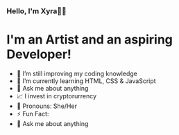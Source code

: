 ### Hello, I'm Xyra👩‍💻

# I'm an Artist and an aspiring Developer!

- 🔭 I’m still improving my coding knowledge
- 🌱 I’m currently learning HTML, CSS & JavaScript 
- 💭 Ask me about anything 
- 📈 I invest in cryptorurrency 
- 👩 Pronouns: She/Her
- ⚡ Fun Fact: 
- 💬 Ask me about anything





<!--
**divavocado/divavocado** is a ✨ _special_ ✨ repository because its `README.md` (this file) appears on your GitHub profile.

#I'm a 3D Ar

ist, Grapic Designer a
nd a Future Web Developer</h1>

• 🔭 I’m still improving my coding knowledge
• 🌱 I’m currently learning HTML, CSS & JavaScript 

• 📈 I invest in Bitcoin
• 💬 Ask me about anything

• 👩 Pronouns: She/Her
• ⚡ Fun fact:


